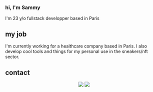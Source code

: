 ### hi, I'm Sammy

I'm 23 y/o fullstack developper based in Paris

## my job

I'm currently working for a healthcare company based in Paris. I also develop cool tools and things for my personal use in the sneakers/nft sector.

## contact

<p align="center">
  <img src="https://github-readme-stats.vercel.app/api?username=sammyngy&show_icons=true&theme=radical"/>
  <img src="https://github-readme-stats.vercel.app/api/top-langs/?username=sammyngy&layout=compact&show_icons=true&theme=radical"/>
</p>
